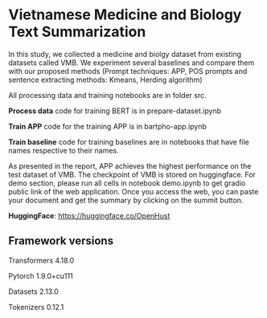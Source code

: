 # Vietnamese Medicine and Biology Text Summarization

In this study, we collected a medicine and biolgy dataset from existing datasets called VMB. We experiment several baselines and compare them with our proposed methods (Prompt techniques: APP, POS prompts and sentence extracting methods: Kmeans, Herding algorithm)

All processing data and training notebooks are in folder src.

**Process data** code for training BERT is in prepare-dataset.ipynb

**Train APP** code for the training APP is in bartpho-app.ipynb

**Train baseline** code for training baselines are in notebooks that have file names respective to their names.

As presented in the report, APP achieves the highest performance on the test dataset of VMB. The checkpoint of VMB is stored on huggingface. For demo section, please run all cells in notebook demo.ipynb to get gradio public link of the web application. Once you access the web, you can paste your document and get the summary by clicking on the summit button.

**HuggingFace**: https://huggingface.co/OpenHust
## Framework versions

Transformers 4.18.0

Pytorch 1.9.0+cu111

Datasets 2.13.0

Tokenizers 0.12.1
